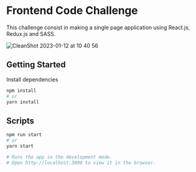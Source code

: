 # Frontend Code Challenge

This challenge consist in making a single page application using React.js, Redux.js and SASS.

![CleanShot 2023-01-12 at 10 40 56](https://user-images.githubusercontent.com/7266089/212238967-a2ece0c9-0cf9-40b9-9ba7-c11c2b165b23.png)

## Getting Started

Install dependencies

```bash
npm install
# or
yarn install
```

## Scripts

```bash
npm run start
# or
yarn start

# Runs the app in the development mode.
# Open http://localhost:3000 to view it in the browser.
```
